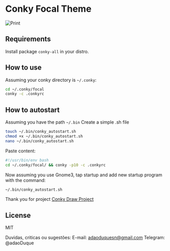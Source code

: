 # Conky Focal Theme

![Print](https://drive.google.com/uc?export=view&id=1KIHJTScAmfg3SxvHDik3NEtFISpnf5sy)

## Requirements
Install package `conky-all` in your distro.

## How to use
Assuming your conky directory is `~/.conky`:
```sh
cd ~/.conky/focal
conky -c .conkyrc
```

## How to autostart
Assuming you have the path `~/.bin`
Create a simple .sh file
```sh
touch ~/.bin/conky_autostart.sh
chmod +x ~/.bin/conky_autostart.sh
nano ~/.bin/conky_autostart.sh
```

Paste content:
```sh
#!/usr/bin/env bash
cd ~/.conky/focal/ && conky -p10 -c .conkyrc
```

Now assuming you use Gnome3, tap startup and add new startup program with the command:
```sh
~/.bin/conky_autostart.sh
```

Thank you for project [Conky Draw Project](https://github.com/fisadev/conky-draw)

License
----

MIT

Duvidas, criticas ou sugestões:
E-mail: adaoduquesn@gmail.com
Telegram: @adaoDuque
